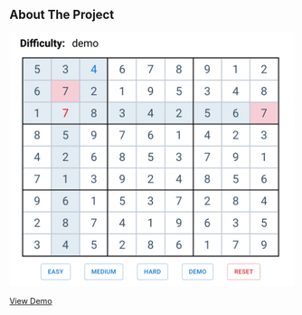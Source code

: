 ## About The Project

<p align="center"><img src="./website_pic.png" style="height: 450px; width: auto"/></p>
<a href="https://sudoku-clone.vercel.app/" target="_blank" align="center"> View Demo </a>

